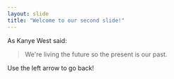 ```yaml
---
layout: slide
title: "Welcome to our second slide!"
---
```

As Kanye West said:

> We're living the future so
> the present is our past.

Use the left arrow to go back!
